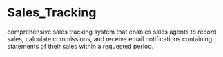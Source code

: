 # Sales_Tracking
comprehensive sales tracking system that enables sales agents to record sales, calculate commissions, and receive email notifications containing statements of their sales within a requested period.
